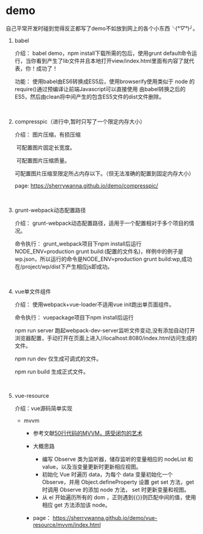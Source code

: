 # demo

自己平常开发时碰到觉得反正都写了demo不如放到网上的各个小东西╰(*°▽°*)╯。

1. babel

   介绍： babel demo，npm install下载所需的包后，使用grunt default命令运行，当你看到产生了lib文件并且本地打开view/index.html里面有内容了就代表，你！成功了！

   功能： 使用babel由ES6转换成ES5后，使用browserify使用类似于 node 的 require()通过预编译让前端Javascript可以直接使用 由babel转换之后的ES5，然后由clean将中间产生的包含ES5文件的dist文件删除。

   ​

2. compresspic（进行中,暂时只写了一个限定内存大小）

   介绍： 图片压缩，有损压缩

   ​    可配置图片固定长宽度。

   ​    可配置图片压缩质量。

   ​    可配置图片压缩至限定所占内存以下。（但无法准确的配置到固定内存大小）

   page: <https://sherrywanna.github.io/demo/compresspic/>

   ​

3. grunt-webpack动态配置路径

   介绍： grunt-webpack动态配置路径，适用于一个配置相对于多个项目的情况。

   命令执行： grunt_webpack项目下npm install后运行NODE_ENV=production grunt build:(配置的文件名)，样例中的例子是wp.json，所以运行的命令是NODE_ENV=production grunt build:wp,成功在/project/wp/dist下产生相应js即成功。

   ​

4. vue单文件组件

   介绍： 使用webpack+vue-loader不适用vue init跑出单页面组件。

   命令执行： vuepackage项目下npm install后运行

      npm run server 跑起webpack-dev-server监听文件变动,没有添加自动打开浏览器配置，手动打开在页面上进入//localhost:8080/index.html访问生成的文件。

      npm run dev 仅生成可调式的文件。

      npm run build 生成正式文件。

   ​

5. vue-resource

   介绍：vue源码简单实现

   - mvvm

     - 参考文献[50行代码的MVVM，感受闭包的艺术](https://juejin.im/post/5b1fa77451882513ea5cc2ca)

     - 大概思路

       - 编写 Observe 类为监听器，储存监听的变量相应的 nodeList 和 value，以及当变量更新时更新相应视图。
       - 初始化 Vue 时遍历 data，为每个 data 变量初始化一个 Observe，并用 Object.defineProperty 设置 get set 方法，get 时调用 Observe 的添加 node 方法， set 时更新变量和视图。
       - 从 el 开始遍历所有的 dom ，正则遇到{{}}则匹配中间的值，使用相应 get 方法添加该 node。

     - page： <https://sherrywanna.github.io/demo/vue-resource/mvvm/index.html>

       ​
